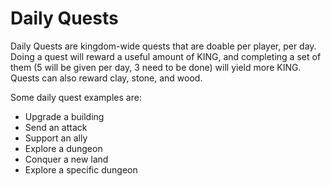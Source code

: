 # Daily Quests



Daily Quests are kingdom-wide quests that are doable per player, per day. Doing a quest will reward a useful amount of KING, and completing a set of them \(5 will be given per day, 3 need to be done\) will yield more KING. Quests can also reward clay, stone, and wood.

Some daily quest examples are:

* Upgrade a building
* Send an attack
* Support an ally
* Explore a dungeon
* Conquer a new land
* Explore a specific dungeon

